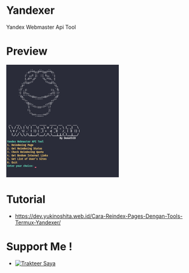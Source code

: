 # Yandexer
Yandex Webmaster Api Tool
# Preview
<img src="IMG_20240604_101841.jpg" width="300px" height="300px"/>

# Tutorial
- https://dev.yukinoshita.web.id/Cara-Reindex-Pages-Dengan-Tools-Termux-Yandexer/

# Support Me !
- <a href="https://trakteer.id/bang-domath/tip" target="_blank"><img id="wse-buttons-preview" src="https://cdn.trakteer.id/images/embed/trbtn-red-1.png?date=18-11-2023" height="40" style="border:0px;height:40px;" alt="Trakteer Saya"></a>
